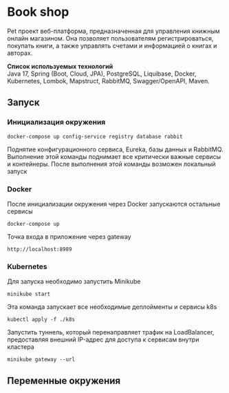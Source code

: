 # Book shop
Pet проект веб-платформа, предназначенная для управления книжным онлайн магазином. Она позволяет пользователям регистрироваться, покупать книги, а также управлять счетами и информацией о книгах и авторах.

**Список используемых технологий**  
Java 17, Spring (Boot, Cloud, JPA), PostgreSQL, Liquibase, Docker, Kubernetes, Lombok, Mapstruct, RabbitMQ, Swagger/OpenAPI, Maven.

## Запуск
### Инициализация окружения
```shell
docker-compose up config-service registry database rabbit
```
Поднятие конфигурационного сервиса, Eureka, базы данных и RabbitMQ.  
Выполнение этой команды поднимает все критически важные сервисы и контейнеры.
После выполнения этой команды возможен локальный запуск
### Docker
После инициализации окружения через Docker запускаются остальные сервисы
```shell
docker-compose up 
```
Точка входа в приложение через gateway
```shell
http://localhost:8989
```
### Kubernetes
Для запуска необходимо запустить Minikube
```shell
minikube start
```
Эта команда запускает все необходимые деплойменты и сервисы k8s
```shell
kubectl apply -f ./k8s
```
Запустить туннель, который перенаправляет трафик на LoadBalancer, предоставляя внешний IP-адрес для доступа к сервисам внутри кластера
```shell
minikube gateway --url
```
## Переменные окружения
